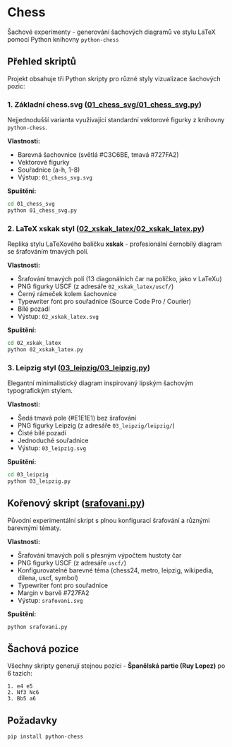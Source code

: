 # Chess
Šachové experimenty - generování šachových diagramů ve stylu LaTeX pomocí Python knihovny `python-chess`

## Přehled skriptů

Projekt obsahuje tři Python skripty pro různé styly vizualizace šachových pozic:

### 1. Základní chess.svg ([01_chess_svg/01_chess_svg.py](01_chess_svg/01_chess_svg.py))
Nejjednodušší varianta využívající standardní vektorové figurky z knihovny `python-chess`.

**Vlastnosti:**
- Barevná šachovnice (světlá #C3C6BE, tmavá #727FA2)
- Vektorové figurky
- Souřadnice (a-h, 1-8)
- Výstup: `01_chess_svg.svg`

**Spuštění:**
```bash
cd 01_chess_svg
python 01_chess_svg.py
```

### 2. LaTeX xskak styl ([02_xskak_latex/02_xskak_latex.py](02_xskak_latex/02_xskak_latex.py))
Replika stylu LaTeXového balíčku **xskak** - profesionální černobílý diagram se šrafováním tmavých polí.

**Vlastnosti:**
- Šrafování tmavých polí (13 diagonálních čar na políčko, jako v LaTeXu)
- PNG figurky USCF (z adresáře `02_xskak_latex/uscf/`)
- Černý rámeček kolem šachovnice
- Typewriter font pro souřadnice (Source Code Pro / Courier)
- Bílé pozadí
- Výstup: `02_xskak_latex.svg`

**Spuštění:**
```bash
cd 02_xskak_latex
python 02_xskak_latex.py
```

### 3. Leipzig styl ([03_leipzig/03_leipzig.py](03_leipzig/03_leipzig.py))
Elegantní minimalistický diagram inspirovaný lipským šachovým typografickým stylem.

**Vlastnosti:**
- Šedá tmavá pole (#E1E1E1) bez šrafování
- PNG figurky Leipzig (z adresáře `03_leipzig/leipzig/`)
- Čisté bílé pozadí
- Jednoduché souřadnice
- Výstup: `03_leipzig.svg`

**Spuštění:**
```bash
cd 03_leipzig
python 03_leipzig.py
```

## Kořenový skript ([srafovani.py](srafovani.py))
Původní experimentální skript s plnou konfigurací šrafování a různými barevnými tématy.

**Vlastnosti:**
- Šrafování tmavých polí s přesným výpočtem hustoty čar
- PNG figurky USCF (z adresáře `uscf/`)
- Konfigurovatelné barevné téma (chess24, metro, leipzig, wikipedia, dilena, uscf, symbol)
- Typewriter font pro souřadnice
- Margin v barvě #727FA2
- Výstup: `srafovani.svg`

**Spuštění:**
```bash
python srafovani.py
```

## Šachová pozice
Všechny skripty generují stejnou pozici - **Španělská partie (Ruy Lopez)** po 6 tazích:
```
1. e4 e5
2. Nf3 Nc6
3. Bb5 a6
```

## Požadavky
```bash
pip install python-chess
```
